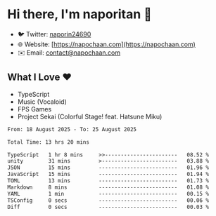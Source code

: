 # Hi there, I'm naporitan 👋

- 🐦 Twitter: [naporin24690](https://twitter.com/naporin24690)
- 🌐 Website: [https://napochaan.com](https://napochaan.com)
- ✉️ Email: [contact@napochaan.com](mailto:contact@napochaan.com)

## What I Love ❤️
- TypeScript
- Music (Vocaloid)
- FPS Games
- Project Sekai (Colorful Stage! feat. Hatsune Miku)

<!--START_SECTION:waka-->

```txt
From: 18 August 2025 - To: 25 August 2025

Total Time: 13 hrs 20 mins

TypeScript   1 hr 8 mins     >>-----------------------   08.52 %
unity        31 mins         >------------------------   03.88 %
JSON         15 mins         -------------------------   01.96 %
JavaScript   15 mins         -------------------------   01.94 %
TOML         13 mins         -------------------------   01.73 %
Markdown     8 mins          -------------------------   01.08 %
YAML         1 min           -------------------------   00.15 %
TSConfig     0 secs          -------------------------   00.06 %
Diff         0 secs          -------------------------   00.03 %
```

<!--END_SECTION:waka-->

